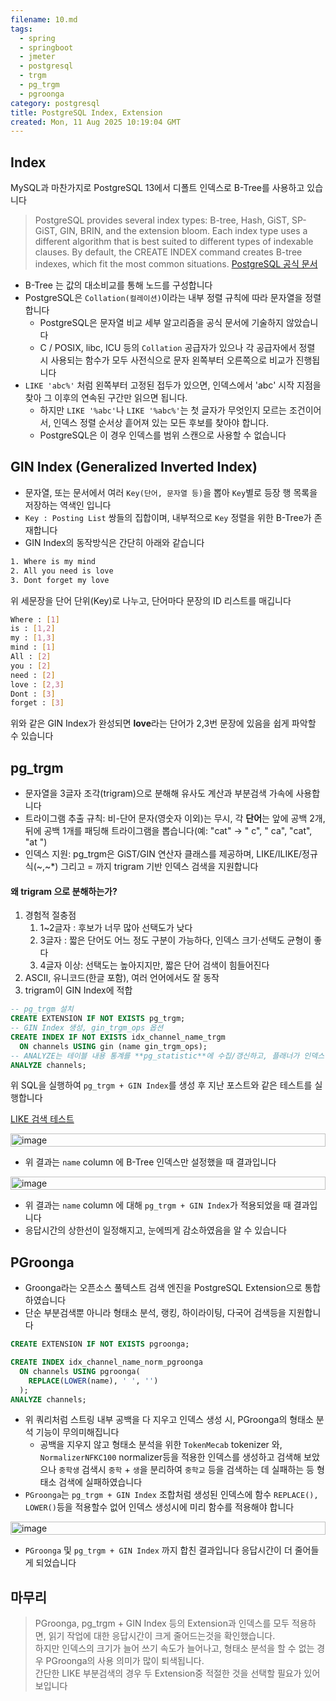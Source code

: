 ```yaml
---
filename: 10.md
tags:
  - spring
  - springboot
  - jmeter
  - postgresql
  - trgm
  - pg_trgm
  - pgroonga
category: postgresql
title: PostgreSQL Index, Extension
created: Mon, 11 Aug 2025 10:19:04 GMT
---
```


## Index

MySQL과 마찬가지로 PostgreSQL 13에서 디폴트 인덱스로 B-Tree를 사용하고 있습니다

> PostgreSQL provides several index types: B-tree, Hash, GiST, SP-GiST, GIN, BRIN, and the extension bloom. Each index type uses a different algorithm that is best suited to different types of indexable clauses. By default, the CREATE INDEX command creates B-tree indexes, which fit the most common situations.
> [PostgreSQL 공식 문서](https://www.postgresql.org/docs/13/indexes-types.html)

- B-Tree 는 값의 대소비교를 통해 노드를 구성합니다
- PostgreSQL은 `Collation(컬레이션)`이라는 내부 정렬 규칙에 따라 문자열을 정렬합니다
  - PostgreSQL은 문자열 비교 세부 알고리즘을 공식 문서에 기술하지 않았습니다
  - C / POSIX, libc, ICU 등의 `Collation` 공급자가 있으나 각 공급자에서 정렬 시 사용되는 함수가 모두 사전식으로 문자 왼쪽부터 오른쪽으로 비교가 진행됩니다
- `LIKE 'abc%'` 처럼 왼쪽부터 고정된 접두가 있으면, 인덱스에서 'abc' 시작 지점을 찾아 그 이후의 연속된 구간만 읽으면 됩니다.
  - 하지만 `LIKE '%abc'`나 `LIKE '%abc%'`는 첫 글자가 무엇인지 모르는 조건이어서, 인덱스 정렬 순서상 흩어져 있는 모든 후보를 찾아야 합니다.
  - PostgreSQL은 이 경우 인덱스를 범위 스캔으로 사용할 수 없습니다

## GIN Index (Generalized Inverted Index)

- 문자열, 또는 문서에서 여러 `Key(단어, 문자열 등)`을 뽑아 `Key`별로 등장 행 목록을 저장하는 역색인 입니다
- `Key : Posting List` 쌍들의 집합이며, 내부적으로 `Key` 정렬을 위한 B-Tree가 존재합니다
- GIN Index의 동작방식은 간단히 아래와 같습니다

```bash
1. Where is my mind
2. All you need is love
3. Dont forget my love
```

위 세문장을 단어 단위(Key)로 나누고, 단어마다 문장의 ID 리스트를 매깁니다

```bash
Where : [1]
is : [1,2]
my : [1,3]
mind : [1]
All : [2]
you : [2]
need : [2]
love : [2,3]
Dont : [3]
forget : [3]
```

위와 같은 GIN Index가 완성되면 **love**라는 단어가 2,3번 문장에 있음을 쉽게 파악할 수 있습니다

## pg_trgm

- 문자열을 3글자 조각(trigram)으로 분해해 유사도 계산과 부분검색 가속에 사용합니다
- 트라이그램 추출 규칙: 비-단어 문자(영숫자 이외)는 무시, 각 **단어**는 앞에 공백 2개, 뒤에 공백 1개를 패딩해 트라이그램을 뽑습니다(예: "cat" → " c", " ca", "cat", "at ")
- 인덱스 지원: pg_trgm은 GiST/GIN 연산자 클래스를 제공하며, LIKE/ILIKE/정규식(~,~\*) 그리고 = 까지 trigram 기반 인덱스 검색을 지원합니다

#### 왜 trigram 으로 분해하는가?

1. 경험적 절충점
   1. 1~2글자 : 후보가 너무 많아 선택도가 낮다
   2. 3글자 : 짧은 단어도 어느 정도 구분이 가능하다, 인덱스 크기·선택도 균형이 좋다
   3. 4글자 이상: 선택도는 높아지지만, 짧은 단어 검색이 힘들어진다
2. ASCII, 유니코드(한글 포함), 여러 언어에서도 잘 동작
3. trigram이 GIN Index에 적합

```sql
-- pg_trgm 설치
CREATE EXTENSION IF NOT EXISTS pg_trgm;
-- GIN Index 생성, gin_trgm_ops 옵션
CREATE INDEX IF NOT EXISTS idx_channel_name_trgm
  ON channels USING gin (name gin_trgm_ops);
-- ANALYZE는 테이블 내용 통계를 **pg_statistic**에 수집/갱신하고, 플래너가 인덱스 사용 여부를 더 정확히 판단
ANALYZE channels;
```

위 SQL을 실행하여 `pg_trgm + GIN Index`를 생성 후 지난 포스트와 같은 테스트를 실행합니다

[LIKE 검색 테스트](/post/9)

<p style="display:flex;justify-content:center">
  <img src="../../images/9/4.png" width="100%" alt="image"/>
</p>

- 위 결과는 `name` column 에 B-Tree 인덱스만 설정했을 때 결과입니다

<p style="display:flex;justify-content:center">
  <img src="../../images/10/1.png" width="100%" alt="image"/>
</p>

- 위 결과는 `name` column 에 대해 `pg_trgm + GIN Index`가 적용되었을 때 결과입니다
- 응답시간의 상한선이 일정해지고, 눈에띄게 감소하였음을 알 수 있습니다

## PGroonga

- Groonga라는 오픈소스 풀텍스트 검색 엔진을 PostgreSQL Extension으로 통합하였습니다
- 단순 부분검색뿐 아니라 형태소 분석, 랭킹, 하이라이팅, 다국어 검색등을 지원합니다

```sql
CREATE EXTENSION IF NOT EXISTS pgroonga;

CREATE INDEX idx_channel_name_norm_pgroonga
  ON channels USING pgroonga(
    REPLACE(LOWER(name), ' ', '')
  );
ANALYZE channels;
```

- 위 쿼리처럼 스트링 내부 공백을 다 지우고 인덱스 생성 시, PGroonga의 형태소 분석 기능이 무의미해집니다
  - 공백을 지우지 않고 형태소 분석을 위한 `TokenMecab` tokenizer 와, `NormalizerNFKC100` normalizer등을 적용한 인덱스를 생성하고 검색해 보았으나 `중학생` 검색시 `중학` + `생`을 분리하여 `중학교` 등을 검색하는 데 실패하는 등 형태소 검색에 실패하였습니다
- `PGroonga`는 `pg_trgm + GIN Index` 조합처럼 생성된 인덱스에 함수 `REPLACE(), LOWER()`등을 적용할수 없어 인덱스 생성시에 미리 함수를 적용해야 합니다

<p style="display:flex;justify-content:center">
  <img src="../../images/10/2.png" width="100%" alt="image"/>
</p>

- `PGroonga` 및 `pg_trgm + GIN Index` 까지 합친 결과입니다 응답시간이 더 줄어들게 되었습니다

## 마무리

> PGroonga, pg_trgm + GIN Index 등의 Extension과 인덱스를 모두 적용하면, 읽기 작업에 대한 응답시간이 크게 줄어드는것을 확인했습니다.  
> 하지만 인덱스의 크기가 늘어 쓰기 속도가 늘어나고, 형태소 분석을 할 수 없는 경우 PGroonga의 사용 의미가 많이 퇴색됩니다.  
> 간단한 LIKE 부분검색의 경우 두 Extension중 적절한 것을 선택할 필요가 있어보입니다
